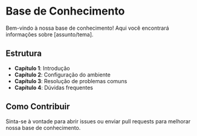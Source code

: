 # Base de Conhecimento

Bem-vindo à nossa base de conhecimento! Aqui você encontrará informações sobre [assunto/tema].

## Estrutura
- **Capítulo 1**: Introdução
- **Capítulo 2**: Configuração do ambiente
- **Capítulo 3**: Resolução de problemas comuns
- **Capítulo 4**: Dúvidas frequentes

## Como Contribuir
Sinta-se à vontade para abrir issues ou enviar pull requests para melhorar nossa base de conhecimento.
